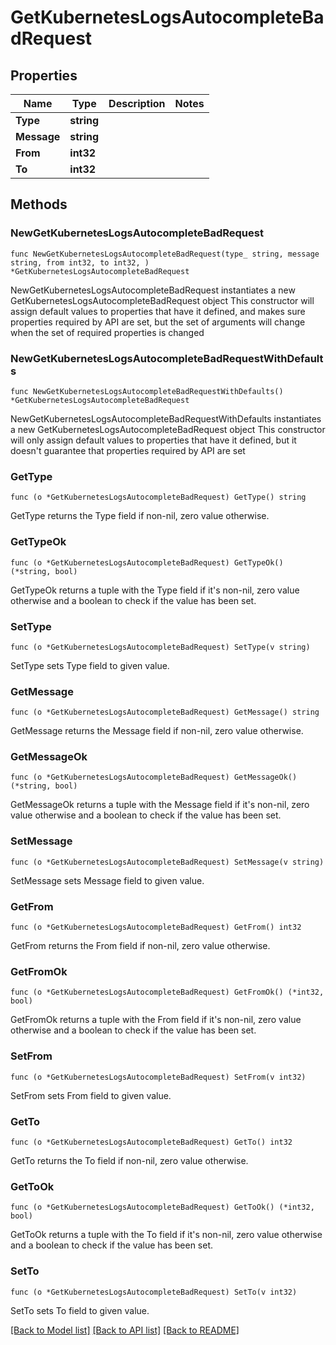 # GetKubernetesLogsAutocompleteBadRequest

## Properties

Name | Type | Description | Notes
------------ | ------------- | ------------- | -------------
**Type** | **string** |  | 
**Message** | **string** |  | 
**From** | **int32** |  | 
**To** | **int32** |  | 

## Methods

### NewGetKubernetesLogsAutocompleteBadRequest

`func NewGetKubernetesLogsAutocompleteBadRequest(type_ string, message string, from int32, to int32, ) *GetKubernetesLogsAutocompleteBadRequest`

NewGetKubernetesLogsAutocompleteBadRequest instantiates a new GetKubernetesLogsAutocompleteBadRequest object
This constructor will assign default values to properties that have it defined,
and makes sure properties required by API are set, but the set of arguments
will change when the set of required properties is changed

### NewGetKubernetesLogsAutocompleteBadRequestWithDefaults

`func NewGetKubernetesLogsAutocompleteBadRequestWithDefaults() *GetKubernetesLogsAutocompleteBadRequest`

NewGetKubernetesLogsAutocompleteBadRequestWithDefaults instantiates a new GetKubernetesLogsAutocompleteBadRequest object
This constructor will only assign default values to properties that have it defined,
but it doesn't guarantee that properties required by API are set

### GetType

`func (o *GetKubernetesLogsAutocompleteBadRequest) GetType() string`

GetType returns the Type field if non-nil, zero value otherwise.

### GetTypeOk

`func (o *GetKubernetesLogsAutocompleteBadRequest) GetTypeOk() (*string, bool)`

GetTypeOk returns a tuple with the Type field if it's non-nil, zero value otherwise
and a boolean to check if the value has been set.

### SetType

`func (o *GetKubernetesLogsAutocompleteBadRequest) SetType(v string)`

SetType sets Type field to given value.


### GetMessage

`func (o *GetKubernetesLogsAutocompleteBadRequest) GetMessage() string`

GetMessage returns the Message field if non-nil, zero value otherwise.

### GetMessageOk

`func (o *GetKubernetesLogsAutocompleteBadRequest) GetMessageOk() (*string, bool)`

GetMessageOk returns a tuple with the Message field if it's non-nil, zero value otherwise
and a boolean to check if the value has been set.

### SetMessage

`func (o *GetKubernetesLogsAutocompleteBadRequest) SetMessage(v string)`

SetMessage sets Message field to given value.


### GetFrom

`func (o *GetKubernetesLogsAutocompleteBadRequest) GetFrom() int32`

GetFrom returns the From field if non-nil, zero value otherwise.

### GetFromOk

`func (o *GetKubernetesLogsAutocompleteBadRequest) GetFromOk() (*int32, bool)`

GetFromOk returns a tuple with the From field if it's non-nil, zero value otherwise
and a boolean to check if the value has been set.

### SetFrom

`func (o *GetKubernetesLogsAutocompleteBadRequest) SetFrom(v int32)`

SetFrom sets From field to given value.


### GetTo

`func (o *GetKubernetesLogsAutocompleteBadRequest) GetTo() int32`

GetTo returns the To field if non-nil, zero value otherwise.

### GetToOk

`func (o *GetKubernetesLogsAutocompleteBadRequest) GetToOk() (*int32, bool)`

GetToOk returns a tuple with the To field if it's non-nil, zero value otherwise
and a boolean to check if the value has been set.

### SetTo

`func (o *GetKubernetesLogsAutocompleteBadRequest) SetTo(v int32)`

SetTo sets To field to given value.



[[Back to Model list]](../README.md#documentation-for-models) [[Back to API list]](../README.md#documentation-for-api-endpoints) [[Back to README]](../README.md)


